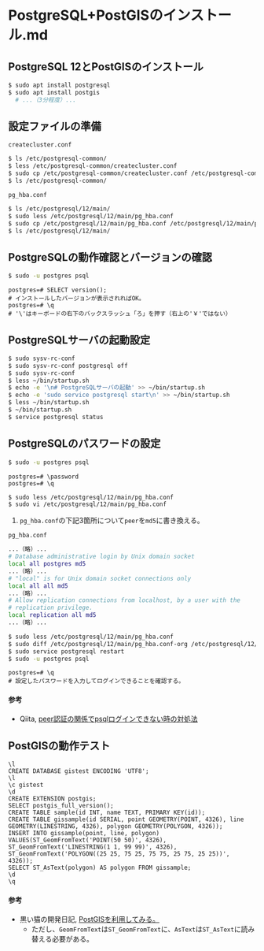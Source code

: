 # PostgreSQL+PostGISのインストール.md

## PostgreSQL 12とPostGISのインストール
```bash
$ sudo apt install postgresql
$ sudo apt install postgis
  # ...（3分程度）...
```

## 設定ファイルの準備
`createcluster.conf`
```bash
$ ls /etc/postgresql-common/
$ less /etc/postgresql-common/createcluster.conf
$ sudo cp /etc/postgresql-common/createcluster.conf /etc/postgresql-common/createcluster.conf-org
$ ls /etc/postgresql-common/
```

`pg_hba.conf`
```bash
$ ls /etc/postgresql/12/main/
$ sudo less /etc/postgresql/12/main/pg_hba.conf
$ sudo cp /etc/postgresql/12/main/pg_hba.conf /etc/postgresql/12/main/pg_hba.conf-org
$ ls /etc/postgresql/12/main/
```

## PostgreSQLの動作確認とバージョンの確認
```bash
$ sudo -u postgres psql
```

```pgsql
postgres=# SELECT version();
# インストールしたバージョンが表示されればOK。
postgres=# \q
# '\'はキーボードの右下のバックスラッシュ「ろ」を押す（右上の'￥'ではない）
```

## PostgreSQLサーバの起動設定
```bash
$ sudo sysv-rc-conf
$ sudo sysv-rc-conf postgresql off
$ sudo sysv-rc-conf
$ less ~/bin/startup.sh
$ echo -e '\n# PostgreSQLサーバの起動' >> ~/bin/startup.sh
$ echo -e 'sudo service postgresql start\n' >> ~/bin/startup.sh
$ less ~/bin/startup.sh
$ ~/bin/startup.sh
$ service postgresql status
```

## PostgreSQLのパスワードの設定
```bash
$ sudo -u postgres psql
```

```pgsql
postgres=# \password
postgres=# \q
```

```bash
$ sudo less /etc/postgresql/12/main/pg_hba.conf
$ sudo vi /etc/postgresql/12/main/pg_hba.conf
```
1. `pg_hba.conf`の下記3箇所について`peer`を`md5`に書き換える。

`pg_hba.conf`
```bash
...（略）...
# Database administrative login by Unix domain socket
local all postgres md5
...（略）...
# "local" is for Unix domain socket connections only
local all all md5
...（略）...
# Allow replication connections from localhost, by a user with the
# replication privilege.
local replication all md5
...（略）...
```

```bash
$ sudo less /etc/postgresql/12/main/pg_hba.conf
$ sudo diff /etc/postgresql/12/main/pg_hba.conf-org /etc/postgresql/12/main/pg_hba.conf
$ sudo service postgresql restart
$ sudo -u postgres psql
```

```pgsql
postgres=# \q
# 設定したパスワードを入力してログインできることを確認する。
```

#### 参考
- Qiita, [peer認証の関係でpsqlログインできない時の対処法](https://qiita.com/tomlla/items/9fa2feab1b9bd8749584)

## PostGISの動作テスト
```pgsql
\l
CREATE DATABASE gistest ENCODING 'UTF8';
\l
\c gistest
\d
CREATE EXTENSION postgis;
SELECT postgis_full_version();
CREATE TABLE sample(id INT, name TEXT, PRIMARY KEY(id));
CREATE TABLE gissample(id SERIAL, point GEOMETRY(POINT, 4326), line GEOMETRY(LINESTRING, 4326), polygon GEOMETRY(POLYGON, 4326));
INSERT INTO gissample(point, line, polygon) VALUES(ST_GeomFromText('POINT(50 50)', 4326), ST_GeomFromText('LINESTRING(1 1, 99 99)', 4326), ST_GeomFromText('POLYGON((25 25, 75 25, 75 75, 25 75, 25 25))', 4326));
SELECT ST_AsText(polygon) AS polygon FROM gissample;
\d
\q
```

#### 参考
- 黒い猫の開発日記, [PostGISを利用してみる。](https://cats-mew.hatenadiary.org/entry/20090811/1249976482)
  - ただし、`GeomFromText`は`ST_GeomFromText`に、`AsText`は`ST_AsText`に読み替える必要がある。
